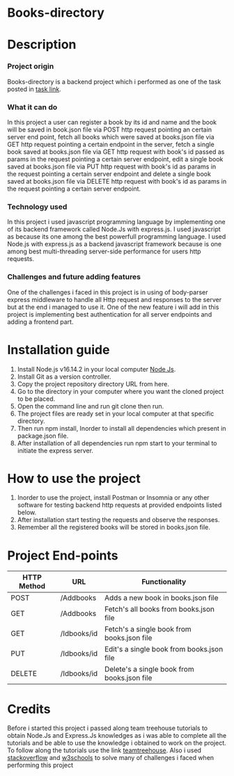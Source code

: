 # Books-directory

# Description

### Project origin
Books-directory is a backend project which i performed as one of the task posted in [task link](https://www.blog.duomly.com/node-js-project-ideas-for-beginners/#1-books-directory).

### What it can do
In this project a user can register a book by its id and name and the book will be saved in book.json file via POST http request pointing an certain server end point, fetch all books which were saved at books.json file via GET http request pointing a certain endpoint in the server, fetch a single book saved at books.json file via GET http request with book's id passed as params in the request pointing a certain server endpoint, edit a single book saved at books.json file via PUT http request with book's id as params in the request pointing a certain server endpoint and delete a single book saved at books.json file via DELETE http request with book's id as params in the request pointing a certain server endpoint.

### Technology used
In this project i used javascript programming language by implementing one of its backend framework called Node.Js with express.js.
I used javascript as because its one among the best powerfull programming language.
I used Node.js with express.js as a backend javascript framework because is one among best multi-threading server-side performance for users http requests.

### Challenges and future adding features
One of the challenges i faced in this project is in using of body-parser express middleware to handle all Http request and responses to the server but at the end i managed to use it.
One of the new feature i will add in this project is implementing best authentication for all server endpoints and adding a frontend part.

# Installation guide
1. Install Node.js v16.14.2 in your local computer [Node Js](https://nodejs.org/en/).
2. Install Git as a version controller.
3. Copy the project repository directory URL from here.
4. Go to the directory in your computer where you want the cloned project to be placed.
5. Open the command line and run git clone <paste the URL> then run.
6. The project files are ready set in your local computer at that specific directory.
7. Then run npm install, Inorder to install all dependencies which present in package.json file.
8. After installation of all dependencies run npm start to your terminal to initiate the express server.


# How to use the project
1. Inorder to use the project, install Postman or Insomnia or any other software for testing backend http requests at provided endpoints listed below.
2. After installation start testing the requests and observe the responses.
3. Remember all the registered books will be stored in books.json file.

# Project End-points
| HTTP Method  | URL |Functionality|
| ------------- | ------------- |-------|
| POST  | /Addbooks  |Adds a new book in books.json file|
| GET  | /Addbooks   |Fetch's all books from books.json file|
| GET  | /Idbooks/id   |Fetch's a single book from books.json file|
| PUT  | /Idbooks/id   |Edit's a single book from books.json file|
| DELETE  | /Idbooks/id   |Delete's a single book from books.json file|

# Credits
Before i started this project i passed along team treehouse tutorials to obtain Node.Js and Express.Js knowledges as i was able to complete all the tutorials and be able to use the knowledge i obtained to work on the project.
To follow along the tutorials use the link [teamtreehouse](https://teamtreehouse.com/).
Also i used [stackoverflow](https://stackoverflow.com/) and [w3schools](https://www.w3schools.com/) to solve many of challenges i faced when performing this project


